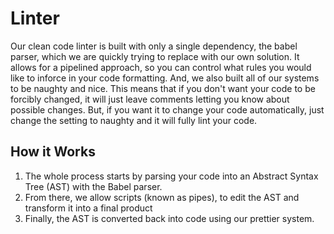 # Linter

Our clean code linter is built with only a single dependency, the babel parser, which we are quickly trying to replace with our own solution. It allows for a pipelined approach, so you can control what rules you would like to inforce in your code formatting. And, we also built all of our systems to be naughty and nice. This means that if you don't want your code to be forcibly changed, it will just leave comments letting you know about possible changes. But, if you want it to change your code automatically, just change the setting to naughty and it will fully lint your code.

## How it Works

1. The whole process starts by parsing your code into an Abstract Syntax Tree (AST) with the Babel parser.
2. From there, we allow scripts (known as pipes), to edit the AST and transform it into a final product
3. Finally, the AST is converted back into code using our prettier system.
